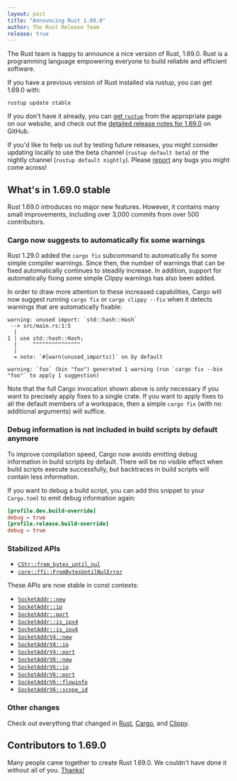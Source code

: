 ```yaml
---
layout: post
title: "Announcing Rust 1.69.0"
author: The Rust Release Team
release: true
---
```


The Rust team is happy to announce a nice version of Rust, 1.69.0. Rust is a programming language empowering everyone to build reliable and efficient software.

If you have a previous version of Rust installed via rustup, you can get 1.69.0 with:

```console
rustup update stable
```

If you don't have it already, you can [get `rustup`](https://www.rust-lang.org/install.html) from the appropriate page on our website, and check out the [detailed release notes for 1.69.0](https://github.com/rust-lang/rust/blob/master/RELEASES.md#version-1690-2023-04-20) on GitHub.

If you'd like to help us out by testing future releases, you might consider updating locally to use the beta channel (`rustup default beta`) or the nightly channel (`rustup default nightly`). Please [report](https://github.com/rust-lang/rust/issues/new/choose) any bugs you might come across!

## What's in 1.69.0 stable

Rust 1.69.0 introduces no major new features. However, it contains many small improvements, including over 3,000 commits from over 500 contributors.

### Cargo now suggests to automatically fix some warnings

Rust 1.29.0 added the `cargo fix` subcommand to automatically fix some simple compiler warnings. Since then, the number of warnings that can be fixed automatically continues to steadily increase. In addition, support for automatically fixing some simple Clippy warnings has also been added.

In order to draw more attention to these increased capabilities, Cargo will now suggest running `cargo fix` or `cargo clippy --fix` when it detects warnings that are automatically fixable:

```text
warning: unused import: `std::hash::Hash`
 --> src/main.rs:1:5
  |
1 | use std::hash::Hash;
  |     ^^^^^^^^^^^^^^^
  |
  = note: `#[warn(unused_imports)]` on by default

warning: `foo` (bin "foo") generated 1 warning (run `cargo fix --bin "foo"` to apply 1 suggestion)
```

Note that the full Cargo invocation shown above is only necessary if you want to precisely apply fixes to a single crate. If you want to apply fixes to all the default members of a workspace, then a simple `cargo fix` (with no additional arguments) will suffice.

### Debug information is not included in build scripts by default anymore

To improve compilation speed, Cargo now avoids emitting debug information in build scripts by default. There will be no visible effect when build scripts execute successfully, but backtraces in build scripts will contain less information.

If you want to debug a build script, you can add this snippet to your `Cargo.toml` to emit debug information again:

```toml
[profile.dev.build-override]
debug = true
[profile.release.build-override]
debug = true
```

### Stabilized APIs

- [`CStr::from_bytes_until_nul`](https://doc.rust-lang.org/stable/core/ffi/struct.CStr.html#method.from_bytes_until_nul)
- [`core::ffi::FromBytesUntilNulError`](https://doc.rust-lang.org/stable/core/ffi/struct.FromBytesUntilNulError.html)

These APIs are now stable in const contexts:

- [`SocketAddr::new`](https://doc.rust-lang.org/stable/std/net/enum.SocketAddr.html#method.new)
- [`SocketAddr::ip`](https://doc.rust-lang.org/stable/std/net/enum.SocketAddr.html#method.ip)
- [`SocketAddr::port`](https://doc.rust-lang.org/stable/std/net/enum.SocketAddr.html#method.port)
- [`SocketAddr::is_ipv4`](https://doc.rust-lang.org/stable/std/net/enum.SocketAddr.html#method.is_ipv4)
- [`SocketAddr::is_ipv6`](https://doc.rust-lang.org/stable/std/net/enum.SocketAddr.html#method.is_ipv6)
- [`SocketAddrV4::new`](https://doc.rust-lang.org/stable/std/net/struct.SocketAddrV4.html#method.new)
- [`SocketAddrV4::ip`](https://doc.rust-lang.org/stable/std/net/struct.SocketAddrV4.html#method.ip)
- [`SocketAddrV4::port`](https://doc.rust-lang.org/stable/std/net/struct.SocketAddrV4.html#method.port)
- [`SocketAddrV6::new`](https://doc.rust-lang.org/stable/std/net/struct.SocketAddrV6.html#method.new)
- [`SocketAddrV6::ip`](https://doc.rust-lang.org/stable/std/net/struct.SocketAddrV6.html#method.ip)
- [`SocketAddrV6::port`](https://doc.rust-lang.org/stable/std/net/struct.SocketAddrV6.html#method.port)
- [`SocketAddrV6::flowinfo`](https://doc.rust-lang.org/stable/std/net/struct.SocketAddrV6.html#method.flowinfo)
- [`SocketAddrV6::scope_id`](https://doc.rust-lang.org/stable/std/net/struct.SocketAddrV6.html#method.scope_id)

### Other changes

Check out everything that changed in [Rust](https://github.com/rust-lang/rust/blob/stable/RELEASES.md#version-1690-2023-04-20), [Cargo](https://github.com/rust-lang/cargo/blob/master/CHANGELOG.md#cargo-169-2023-04-20), and [Clippy](https://github.com/rust-lang/rust-clippy/blob/master/CHANGELOG.md#rust-169).

## Contributors to 1.69.0

Many people came together to create Rust 1.69.0. We couldn't have done it without all of you. [Thanks!](https://thanks.rust-lang.org/rust/1.69.0/)
